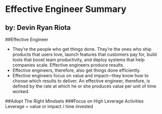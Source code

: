 # Effective Engineer Summary
## by: Devin Ryan Riota


##Effective Engineer
* They’re the people who get things done. They’re the ones who ship products that users love, launch features that customers pay for, build tools that boost team productivity, and deploy systems that help companies scale. Effective engineers produce results.
* Effective engineers, therefore, also get things done efficiently.
* Effective engineers focus on value and impact—they know how to choose which results to deliver. An effective engineer, therefore, is defined by the rate at which he or she produces value per unit of time worked.

##Adopt The Right Mindsets
###Focus on High Leverage Activities
Leverage = value or impact / time invested
